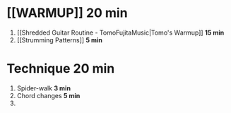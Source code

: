 # [[WARMUP]] **20 min**
1. [[Shredded Guitar Routine - TomoFujitaMusic|Tomo's Warmup]] **15 min**
2. [[Strumming Patterns]] **5 min**
# Technique **20 min**
1. Spider-walk **3 min**
2. Chord changes **5 min**
3. 
